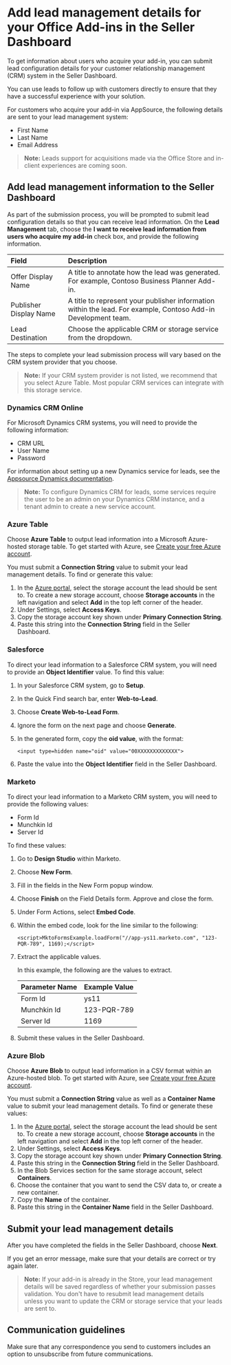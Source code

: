 # Add lead management details for your Office Add-ins in the Seller Dashboard

To get information about users who acquire your add-in, you can submit lead configuration details for your customer relationship management (CRM) system in the Seller Dashboard. 

You can use leads to follow up with customers directly to ensure that they have a successful experience with your solution. 

For customers who acquire your add-in via AppSource, the following details are sent to your lead management system:

- First Name
- Last Name
- Email Address

>**Note:** Leads support for acquisitions made via the Office Store and in-client experiences are coming soon.

## Add lead management information to the Seller Dashboard

As part of the submission process, you will be prompted to submit lead configuration details so that you can receive lead information. On the **Lead Management** tab, choose the **I want to receive lead information from users who acquire my add-in** check box, and provide the following information.


|**Field**|**Description**|
|:-----|:-----|
|Offer Display Name|A title to annotate how the lead was generated. For example, Contoso Business Planner Add-in.|
|Publisher Display Name|A title to represent your publisher information within the lead. For example, Contoso Add-in Development team.|
|Lead Destination|Choose the applicable CRM or storage service from the dropdown.|

The steps to complete your lead submission process will vary based on the CRM system provider that you choose.  

>**Note:** If your CRM system provider is not listed, we recommend that you select Azure Table. Most popular CRM services can integrate with this storage service.

### Dynamics CRM Online

For Microsoft Dynamics CRM systems, you will need to provide the following information:

- CRM URL
- User Name
- Password 

For information about setting up a new Dynamics service for leads, see the [Appsource Dynamics documentation](https://aka.ms/leadsettingfordynamicscrm).

>**Note:** To configure Dynamics CRM for leads, some services require the user to be an admin on your Dynamics CRM instance, and a tenant admin to create a new service account.  

### Azure Table

Choose **Azure Table** to output lead information into a Microsoft Azure-hosted storage table. To get started with Azure, see [Create your free Azure account](https://azure.microsoft.com/en-us/free/).

You must submit a **Connection String** value to submit your lead management details. To find or generate this value:

 1. In the [Azure portal](https://ms.portal.azure.com/), select the storage account the lead should be sent to. To create a new storage account, choose **Storage accounts** in the left navigation and select **Add** in the top left corner of the header.
 3. Under Settings, select **Access Keys**.
 4. Copy the storage account key shown under **Primary Connection String**.
 5. Paste this string into the **Connection String** field in the Seller Dashboard.

### Salesforce

To direct your lead information to a Salesforce CRM system, you will need to provide an **Object Identifier** value. To find this value:

 1. In your Salesforce CRM system, go to **Setup**.
 2. In the Quick Find search bar, enter **Web-to-Lead**.
 3. Choose **Create Web-to-Lead Form**. 
 4. Ignore the form on the next page and choose **Generate**.
 5. In the generated form, copy the **oid value**, with the format:

		<input type=hidden name="oid" value="00XXXXXXXXXXXXX">

 6. Paste the value into the **Object Identifier** field in the Seller Dashboard.

### Marketo

To direct your lead information to a Marketo CRM system, you will need to provide the following values:

- Form Id
- Munchkin Id
- Server Id 

To find these values:

1.	Go to **Design Studio** within Marketo.
2.	Choose **New Form**.
3.	Fill in the fields in the New Form popup window.
4.	Choose **Finish** on the Field Details form. Approve and close the form.
5.	Under Form Actions, select **Embed Code**.
6.	Within the embed code, look for the line similar to the following:

	    <script>MktoFormsExample.loadForm("//app-ys11.marketo.com", "123-PQR-789", 1169);</script>

7. Extract the applicable values. 

    In this example, the following are the values to extract.

    |**Parameter Name**|**Example Value**|
    |:-----|:-----|
    |Form Id|ys11|
    |Munchkin Id|123-PQR-789|
    |Server Id|1169|

8. Submit these values in the Seller Dashboard. 

### Azure Blob

Choose **Azure Blob** to output lead information in a CSV format within an Azure-hosted blob. To get started with Azure, see [Create your free Azure account](https://azure.microsoft.com/en-us/free/).

You must submit a **Connection String** value as well as a **Container Name** value to submit your lead management details. To find or generate these values:

1. In the [Azure portal](https://ms.portal.azure.com/), select the storage account the lead should be sent to. To create a new storage account, choose **Storage accounts** in the left navigation and select **Add** in the top left corner of the header.
2. Under Settings, select **Access Keys**.
3. Copy the storage account key shown under **Primary Connection String**.
4. Paste this string in the **Connection String** field in the Seller Dashboard.
5. In the Blob Services section for the same storage account, select **Containers**.
6. Choose the container that you want to send the CSV data to, or create a new container.
7. Copy the **Name** of the container.
8. Paste this string in the **Container Name** field in the Seller Dashboard.

## Submit your lead management details

After you have completed the fields in the Seller Dashboard, choose **Next**. 

If you get an error message, make sure that your details are correct or try again later. 

>**Note:** If your add-in is already in the Store, your lead management details will be saved regardless of whether your submission passes validation. You don't have to resubmit lead management details unless you want to update the CRM or storage service that your leads are sent to.


## Communication guidelines

Make sure that any correspondence you send to customers includes an option to unsubscribe from future communications. 
